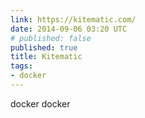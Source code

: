 ```yaml
---
link: https://kitematic.com/
date: 2014-09-06 03:20 UTC
# published: false
published: true
title: Kitematic
tags:
- docker
---
```


docker docker
